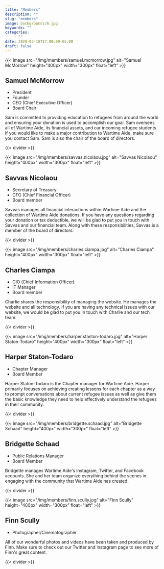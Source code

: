 ```yaml
---
title: "Members"
description: ""
slug: "members"
image: backgrounds/6.jpg
keywords: ""
categories: 
    - ""
date: 2020-03-18T17:00:00-05:00
draft: false
---
```


{{< image src="/img/members/samuel.mcmorrow.jpg" alt="Samuel McMorrow" height="400px" width="300px" float="left" >}}
## Samuel McMorrow
- President
- Founder
- CEO (Chief Executive Officer)
- Board Chair

Sam is committed to providing education to refugees from around the world and ensuring your donation is used to accomplish our goal. Sam oversees all of Wartime Aide, its financial assets, and our incoming refugee students. If you would like to make a major contribution to Wartime Aide, make sure you contact Sam. Sam is also the chair of the board of directors.

{{< divider >}}

{{< image src="/img/members/savvas.nicolaou.jpg" alt="Savvas Nicolaou" height="400px" width="300px" float="left" >}}
## Savvas Nicolaou
- Secretary of Treasury
- CFO (Chief Financial Officer)
- Board member

Savvas manages all financial interactions within Wartime Aide and the collection of Wartime Aide donations. If you have any questions regarding your donation or tax deductible, we will be glad to put you in touch with Savvas and our financial team. Along with these responsibilities, Savvas is a member of the board of directors. 

{{< divider >}}

{{< image src="/img/members/charles.ciampa.jpg" alt="Charles Ciampa" height="400px" width="300px" float="left" >}}
## Charles Ciampa
- CIO (Chief Information Officer)
- IT Manager
- Board member

Charlie shares the responsibility of managing the website. He manages the website and all technology. If you are having any technical issues with our website, we would be glad to put you in touch with Charlie and our tech team.

{{< divider >}}

{{< image src="/img/members/harper.stanton-todaro.jpg" alt="Harper Staton-Todaro" height="400px" width="300px" float="left" >}}
## Harper Staton-Todaro
- Chapter Manager
- Board Member

Harper Staton-Todaro is the Chapter manager for Wartime Aide. Harper primarily focuses on achieving creating lessons for each chapter as a way to prompt conversations about current refugee issues as well as give them the basic knowledge they need to help effectively understand the refugees in their community.

{{< divider >}}

{{< image src="/img/members/bridgette.schaad.jpg" alt="Bridgette Schaad" height="400px" width="300px" float="left" >}}
## Bridgette Schaad
- Public Relations Manager
- Board Member

Bridgette manages Wartime Aide's Instagram, Twitter, and Facebook accounts. She and her team organize everything behind the scenes in engaging with the community that Wartime Aide has created.

{{< divider >}}

{{< image src="/img/members/finn.scully.jpg" alt="Finn Scully" height="400px" width="300px" float="left" >}}
## Finn Scully
- Photographer/Cinematographer

All of our wonderful photos and videos have been taken and produced by Finn. Make sure to check out our Twitter and Instagram page to see more of Finn's great content. 

{{< divider >}}